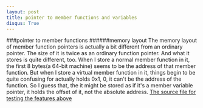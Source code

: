 ```yaml
---
layout: post
title: pointer to member functions and variables
disqus: True
---
```

###pointer to member functions
######memory layout
  The memory layout of member function pointers is actually a bit different from an ordinary pointer. The size of it is twice 
as an ordinary function pointer. 
  And what it stores is quite different, too. When I store a normal member function in it, the first 8 bytes(a 64-bit machine) 
seems to be the address of that member function. 
  But when I store a virtual member function in it, things begin to be quite confusing for actually holds 0x1, 0, 
it can't be the address of the function. So I guess that, the it might be stored as if it's a member variable pointer, it holds 
the offset of it, not the absolute address.
[The source file for testing the features above](https://nobodyxu.github.com/code)

